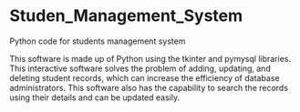 # Studen_Management_System
Python code for students management system

This software is made up of Python using the tkinter and pymysql libraries.
This interactive software solves the problem of adding, updating, and deleting student records, which can increase the efficiency of database administrators.
This software also has the capability to search the records using their details and can be updated easily.
